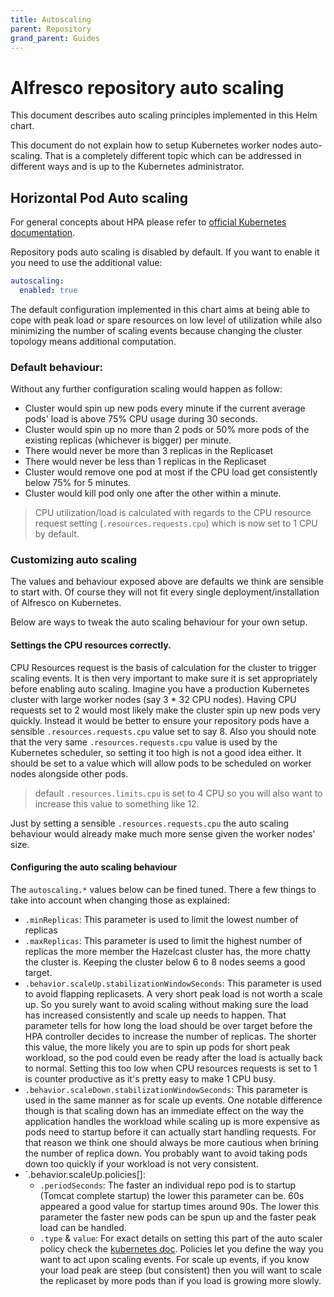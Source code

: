 ```yaml
---
title: Autoscaling
parent: Repository
grand_parent: Guides
---
```


# Alfresco repository auto scaling

This document describes auto scaling principles implemented in this Helm chart.

This document do not explain how to setup Kubernetes worker nodes auto-scaling.
That is a completely different topic which can be addressed in different ways
and is up to the Kubernetes administrator.

## Horizontal Pod Auto scaling

For general concepts about HPA please refer to [official Kubernetes
documentation](https://kubernetes.io/docs/tasks/run-application/horizontal-pod-autoscale/).

Repository pods auto scaling is disabled by default. If you want to enable it
you need to use the additional value:

```yaml
autoscaling:
  enabled: true
```

The default configuration implemented in this chart aims at being able to cope
with peak load or spare resources on low level of utilization while also
minimizing the number of scaling events because changing the cluster topology
means additional computation.

### Default behaviour:

Without any further configuration scaling would happen as follow:

* Cluster would spin up new pods every minute if the current average pods' load
  is above 75% CPU usage during 30 seconds.
* Cluster would spin up no more than 2 pods or 50% more pods of the existing
  replicas (whichever is bigger) per minute.
* There would never be more than 3 replicas in the Replicaset
* There would never be less than 1 replicas in the Replicaset
* Cluster would remove one pod at most if the CPU load get consistently below
  75% for 5 minutes.
* Cluster would kill pod only one after the other within a minute.

> CPU utilization/load is calculated with regards to the CPU resource request
> setting (`.resources.requests.cpu`) which is now set to 1 CPU by default.

### Customizing auto scaling

The values and behaviour exposed above are defaults we think are sensible to
start with. Of course they will not fit every single deployment/installation of
Alfresco on Kubernetes.

Below are ways to tweak the auto scaling behaviour for your own setup.

#### Settings the CPU resources correctly.

CPU Resources request is the basis of calculation for the cluster to trigger
scaling events. It is then very important to make sure it is set appropriately
before enabling auto scaling.
Imagine you have a production Kubernetes cluster with large worker nodes (say
3 * 32 CPU nodes). Having CPU requests set to 2 would most likely make the
cluster spin up new pods very quickly. Instead it would be better to ensure
your repository pods have a sensible `.resources.requests.cpu` value set to say
8.
Also you should note that the very same `.resources.requests.cpu` value is used
by the Kubernetes scheduler, so setting it too high is not a good idea either.
It should be set to a value which will allow pods to be scheduled on worker
nodes alongside other pods.

> default `.resources.limits.cpu` is set to 4 CPU so you will also want to
> increase this value to something like 12.

Just by setting a sensible `.resources.requests.cpu` the auto scaling behaviour
would already make much more sense given the worker nodes' size.

#### Configuring the auto scaling behaviour

The `autoscaling.*` values below can be fined tuned. There a few things to take into
account when changing those as explained:

* `.minReplicas`: This parameter is used to limit the lowest number of replicas
* `.maxReplicas`: This parameter is used to limit the highest number of replicas
  the more member the Hazelcast cluster has, the more chatty the cluster is.
  Keeping the cluster below 6 to 8 nodes seems a good target.
* `.behavior.scaleUp.stabilizationWindowSeconds`: This parameter is used to
  avoid flapping replicasets. A very short peak load is not worth a scale up.
  So you  surely want to avoid scaling without making sure the load has
  increased consistently and scale up needs to happen. That parameter tells for
  how long the load should be over target before the HPA controller decides to
  increase the number of replicas. The shorter this value, the more likely you
  are to spin up pods for short peak workload, so the pod could even be ready
  after the load is actually back to normal. Setting this too low when CPU
  resources requests is set to 1 is counter productive as it's pretty easy to
  make 1 CPU busy.
* `.behavior.scaleDown.stabilizationWindowSeconds`: This parameter is used in
  the same manner as for scale up events. One notable difference though is that
  scaling down has an immediate effect on the way the application handles the
  workload while scaling up is more expensive as pods need to startup before it
  can actually start handling requests. For that reason we think one should
  always be more cautious when brining the number of replica down. You probably
  want to avoid taking pods down too quickly if your workload is not very
  consistent.
* `.behavior.scaleUp.policies[]:
  * `.periodSeconds`: The faster an individual repo pod is to startup (Tomcat
    complete startup) the lower this parameter can be. 60s appeared a good
    value for startup times around 90s. The lower this parameter the faster new
    pods can be spun up and the faster peak load can be handled.
  * `.type` & `value`: For exact details on setting this part of the auto
    scaler policy check the [kubernetes
    doc](https://kubernetes.io/docs/tasks/run-application/horizontal-pod-autoscale/#scaling-policies).
    Policies let you define the way you want to act upon scaling events. For
    scale up events, if you know your load peak are steep (but consistent) then
    you will want to scale the replicaset by more pods than if you load is
    growing more slowly.
